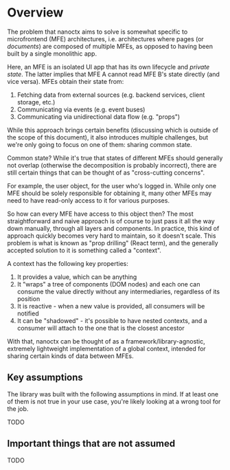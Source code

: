 # Overview

The problem that nanoctx aims to solve is somewhat specific to microfrontend (MFE) architectures,
i.e. architectures where pages (or *documents*) are composed of multiple MFEs, as opposed to having been built by a single monolithic app.

Here, an MFE is an isolated UI app that has its own lifecycle and *private state*.
The latter implies that MFE A cannot read MFE B's state directly (and vice versa).
MFEs obtain their state from:
1. Fetching data from external sources (e.g. backend services, client storage, etc.)
1. Communicating via events (e.g. event buses)
1. Communicating via unidirectional data flow (e.g. "props")

While this approach brings certain benefits (discussing which is outside of the scope of this document),
it also introduces multiple challenges, but we're only going to focus on one of them: sharing common state.

Common state?
While it's true that states of different MFEs should generally not overlap (otherwise the decomposition is probably incorrect),
there are still certain things that can be thought of as "cross-cutting concerns".

For example, the user object, for the user who's logged in.
While only one MFE should be solely responsible for obtaining it, many other MFEs may need to have read-only access to it for various purposes.

So how can every MFE have access to this object then?
The most straightforward and naive approach is of course to just pass it all the way down manually, through all layers and components.
In practice, this kind of approach quickly becomes very hard to maintain, so it doesn't scale.
This problem is what is known as "prop drilling" (React term), and the generally accepted solution to it is something called a "context".

A context has the following key properties:
1. It provides a value, which can be anything
1. It "wraps" a tree of components (DOM nodes) and each one can consume the value directly without any intermediaries, regardless of its position
1. It is reactive - when a new value is provided, all consumers will be notified
1. It can be "shadowed" - it's possible to have nested contexts, and a consumer will attach to the one that is the closest ancestor

With that, nanoctx can be thought of as a framework/library-agnostic, extremely lightweight implementation of a global context,
intended for sharing certain kinds of data between MFEs.

## Key assumptions

The library was built with the following assumptions in mind.
If at least one of them is not true in your use case, you're likely looking at a wrong tool for the job.

TODO

## Important things that are not assumed

TODO
